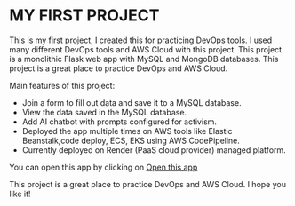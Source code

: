 # MY FIRST PROJECT

This is my first project, I created this for practicing DevOps tools. I used many different DevOps tools and AWS Cloud with this project. This project is a monolithic Flask web app with MySQL and MongoDB databases. This project is a great place to practice DevOps and AWS Cloud.

Main features of this project:

- Join a form to fill out data and save it to a MySQL database.
- View the data saved in the MySQL database.
- Add AI chatbot with prompts configured for activism.
- Deployed the app multiple times on AWS tools like Elastic Beanstalk,code deploy, ECS, EKS using AWS CodePipeline.
- Currently deployed on Render (PaaS cloud provider) managed platform.

You can open this app by clicking on [Open this app](https://rajatvegan.onrender.com/)

This project is a great place to practice DevOps and AWS Cloud. I hope you like it!
